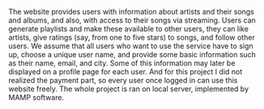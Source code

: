 The website provides users with information about artists and their songs and albums, and also, with access to their songs via streaming. Users can generate playlists and make these available to other users, they can like artists, give ratings (say, from one to five stars) to songs, and follow other users. We assume that all users who want to use the service have to sign up, choose a unique user name, and provide some basic information such as their name, email, and city. Some of this information may later be displayed on a profile page for each user. And for this project I did not realized the payment part, so every user once logged in can use this website freely. The whole project is ran on local server, implemented by MAMP software. 

